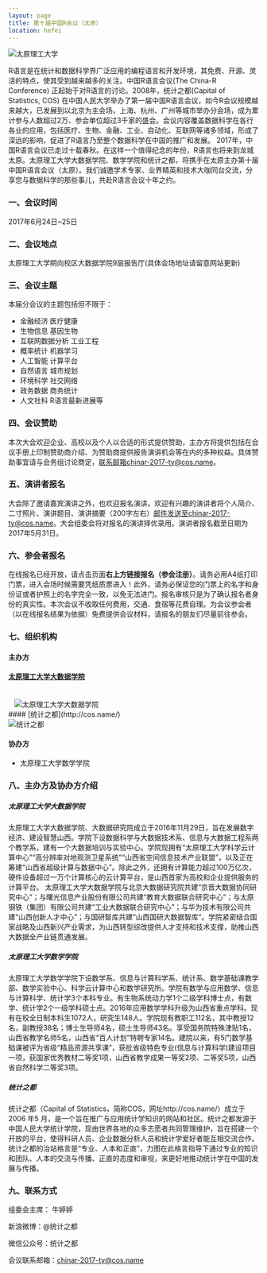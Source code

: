 ```yaml
---
layout: page
title: 第十届中国R会议（太原）
location: hefei
---
```


<!-- picture -->
<div class="row">
  <div class="col-md-10 col-md-offset-1 text-center">
    <img src="{{ '/img/tylg.jpg' | prepend: site.baseurl }}" alt="太原理工大学" class="img-responsive" />
  </div>
</div>

R语言是在统计和数据科学界广泛应用的编程语言和开发环境，其免费、开源、灵活的特点，使其受到越来越多的关注。中国R语言会议(The China-R Conference) 正起始于对R语言的讨论。2008年，统计之都(Capital of Statistics, COS) 在中国人民大学举办了第一届中国R语言会议，如今R会议规模越来越大，已发展到以北京为主会场，上海、杭州、广州等城市举办分会场，成为累计参与人数超过2万、参会单位超过3千家的盛会。会议内容覆盖数据科学在各行各业的应用，包括医疗、生物、金融、工业、自动化、互联网等诸多领域，形成了深远的影响，促进了R语言乃至整个数据科学在中国的推广和发展。
 2017年，中国R语言会议已走过十载春秋。在这样一个值得纪念的年份，R语言也将来到龙城太原。太原理工大学大数据学院、数学学院和统计之都，将携手在太原主办第十届中国R语言会议（太原）。我们诚邀学术专家、业界精英和技术大咖同台交流，分享您与数据科学的那些事儿，共赴R语言会议十年之约。


### 一、会议时间

2017年6月24日~25日


### 二、会议地点

太原理工大学眀向校区大数据学院9层报告厅(具体会场地址请留意网站更新)

### 三、会议主题

本届分会议的主题包括但不限于：
- 金融经济 医疗健康
- 生物信息 基因生物
- 互联网数据分析 工业工程
- 概率统计 机器学习
- 人工智能 计算平台
- 自然语言 城市规划
- 环境科学 社交网络
- 政务数据 商务统计
- 人文社科 R语言最新进展等


### 四、会议赞助

本次大会欢迎企业、高校以及个人以合适的形式提供赞助，主办方将提供包括在会议手册上印制赞助商介绍、为赞助商提供报告演讲机会等在内的多种权益。具体赞助事宜请与会务组讨论商定，联系邮箱chinar-2017-ty@cos.name。

### 五、演讲者报名

大会除了邀请嘉宾演讲之外，也欢迎报名演讲。欢迎有兴趣的演讲者将个人简介、二寸照片、演讲题目、演讲摘要（200字左右）邮件发送至chinar-2017-ty@cos.name。大会组委会将对报名的演讲择优录用。演讲者报名截至日期为2017年5月31日。

### 六、参会者报名

在线报名已经开放，请点击页面**右上方链接报名（参会注册）**。请务必用A4纸打印门票，进入会场时候需要凭纸质票进入！此外，请务必保证您的门票上的名字和身份证或者护照上的名字完全一致，以免无法进门。报名审核只是为了确认报名者身份的真实性。本次会议不收取任何费用，交通、食宿等花费自理。为会议参会者（以在线报名结果为依据）免费提供会议材料，请报名的朋友们尽量前往参会。

### 七、组织机构

#### 主办方

#### [太原理工大学大数据学院](http://business.ustc.edu.cn/)

<!-- picture -->
<div class="row">
  <div class="col-md-5 col-md-offset-3 text-center">
    <img src="{{ '/img/tylglogo.png' | prepend: site.qiniubaseurl }}" alt="太原理工大学大数据学院" class="img-responsive" />
  </div>
</div>
#### [统计之都](http://cos.name/)
<!-- picture -->
<div class="row">
  <div class="col-md-10 col-md-offset-1 text-center">
    <img src="{{ '/img/cos.png' | prepend: site.qiniubaseurl }}" alt="统计之都" class="img-responsive" />
  </div>
</div>


#### 协办方

- 太原理工大学数学学院

### 八、主办方及协办方介绍

##### 太原理工大学大数据学院

太原理工大学大数据学院、大数据研究院成立于2016年11月29日，旨在发展数字经济、建设智慧山西。学院下设数据科学与大数据技术系、信息与大数据工程系两个教学系，建有一个大数据培训与实验中心。学院现拥有“太原理工大学科学云计算中心”“高分辨率对地观测卫星系统”“山西省空间信息技术产业联盟”，以及正在筹建“山西省超级计算与数据中心”。除此之外，还拥有计算能力超过100万亿次，硬件设备超过一万个计算核心的云计算平台，是山西首家为高校和企业提供服务的计算平台。
太原理工大学大数据学院与北京大数据研究院共建“京晋大数据协同研究中心”；与曙光信息产业股份有限公司共建“教育大数据联合研究中心”；与太原钢铁（集团）有限公司共建“工业大数据联合研究中心”；与华为技术有限公司共建“山西创新人才中心”；与国研智库共建“山西国研大数据智库”。学院紧密结合国家战略及山西新兴产业需求，为山西转型综改提供人才支持和技术支撑，助推山西大数据全产业链贯通发展。


##### 太原理工大学数学学院

太原理工大学数学学院下设数学系、信息与计算科学系、统计系、数学基础课教学部、数学实验中心、科学云计算中心和数学研究所。学院有数学与应用数学、信息与计算科学、统计学3个本科专业。有生物系统动力学1个二级学科博士点，有数学、统计学2个一级学科硕士点。2016年应用数学学科升级为山西省重点学科。现有在校全日制本科生1072人，研究生148人。学院现有教职工112名，其中教授12名，副教授38名；博士生导师4名，硕士生导师43名。享受国务院特殊津贴1名，山西省教学名师5名，山西省“百人计划”特聘专家14名。建院以来，有5门数学基础课被评为省级“精品资源共享课”，获批省级特色专业(信息与计算科学)建设项目一项，获国家优秀教材二等奖1项，山西省教学成果一等奖2项、二等奖5项，山西省自然科学二等奖3项。


##### 统计之都

统计之都（Capital of Statistics，简称COS，网址http://cos.name/）成立于2006 年5 月，是一个旨在推广与应用统计学知识的网站和社区。统计之都发源于中国人民大学统计学院，现由世界各地的众多志愿者共同管理维护，旨在搭建一个开放的平台，使得科研人员、企业数据分析人员和统计学爱好者能互相交流合作。统计之都的治站格言是“专业、人本和正直”，力图在此格言指导下通过专业的知识和团队、人本的交流与传播、正直的态度和审视，来更好地推动统计学在中国的发展与传播。

### 九、联系方式

组委会主席： 牛婷婷

新浪微博：@统计之都

微信公众号：统计之都

会议联系邮箱：chinar-2017-ty@cos.name
